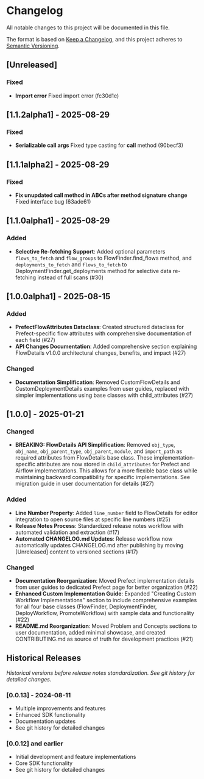 # Changelog

All notable changes to this project will be documented in this file.

The format is based on [Keep a Changelog](https://keepachangelog.com/en/1.0.0/),
and this project adheres to [Semantic Versioning](https://semver.org/spec/v2.0.0.html).

## [Unreleased]

### Fixed
- **Import error** Fixed import error (fc30d1e)

## [1.1.2alpha1] - 2025-08-29

### Fixed
- **Serializable call args** Fixed type casting for __call__ method (90becf3)

## [1.1.1alpha2] - 2025-08-29

### Fixed
- **Fix unupdated call method in ABCs after method signature change** Fixed interface bug (63ade61)

## [1.1.0alpha1] - 2025-08-29

### Added
- **Selective Re-fetching Support**: Added optional parameters `flows_to_fetch` and `flow_groups` to FlowFinder.find_flows method, and `deployments_to_fetch` and `flows_to_fetch` to DeploymentFinder.get_deployments method for selective data re-fetching instead of full scans (#30)

## [1.0.0alpha1] - 2025-08-15

### Added
- **PrefectFlowAttributes Dataclass**: Created structured dataclass for Prefect-specific flow attributes with comprehensive documentation of each field (#27)
- **API Changes Documentation**: Added comprehensive section explaining FlowDetails v1.0.0 architectural changes, benefits, and impact (#27)

### Changed
- **Documentation Simplification**: Removed CustomFlowDetails and CustomDeploymentDetails examples from user guides, replaced with simpler implementations using base classes with child_attributes (#27)

## [1.0.0] - 2025-01-21

### Changed
- **BREAKING: FlowDetails API Simplification**: Removed `obj_type`, `obj_name`, `obj_parent_type`, `obj_parent`, `module`, and `import_path` as required attributes from FlowDetails base class. These implementation-specific attributes are now stored in `child_attributes` for Prefect and Airflow implementations. This allows for a more flexible base class while maintaining backward compatibility for specific implementations. See migration guide in user documentation for details (#27)

### Added
- **Line Number Property**: Added `line_number` field to FlowDetails for editor integration to open source files at specific line numbers (#25)
- **Release Notes Process**: Standardized release notes workflow with automated validation and extraction (#17)
- **Automated CHANGELOG.md Updates**: Release workflow now automatically updates CHANGELOG.md after publishing by moving [Unreleased] content to versioned sections (#17)

### Changed
- **Documentation Reorganization**: Moved Prefect implementation details from user guides to dedicated Prefect page for better organization (#22)
- **Enhanced Custom Implementation Guide**: Expanded "Creating Custom Workflow Implementations" section to include comprehensive examples for all four base classes (FlowFinder, DeploymentFinder, DeployWorkflow, PromoteWorkflow) with sample data and functionality (#22)
- **README.md Reorganization**: Moved Problem and Concepts sections to user documentation, added minimal showcase, and created CONTRIBUTING.md as source of truth for development practices (#21)

## Historical Releases

*Historical versions before release notes standardization. See git history for detailed changes.*

### [0.0.13] - 2024-08-11
- Multiple improvements and features
- Enhanced SDK functionality
- Documentation updates
- See git history for detailed changes

### [0.0.12] and earlier
- Initial development and feature implementations
- Core SDK functionality
- See git history for detailed changes